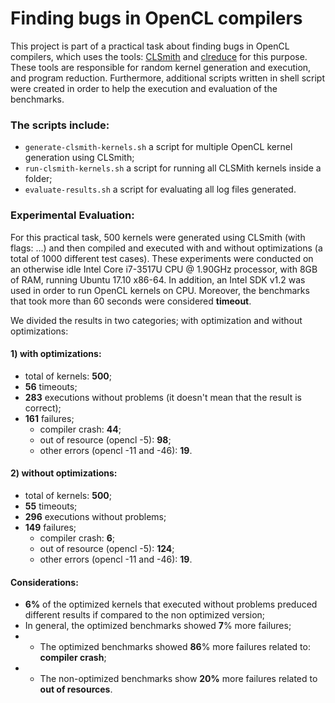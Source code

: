 # Finding bugs in OpenCL compilers

This project is part of a practical task about finding bugs in OpenCL compilers, which uses the tools: [CLSmith](https://github.com/ChrisLidbury/CLSmith) and [clreduce](https://github.com/mpflanzer/clreduce) for this purpose. These tools are responsible for random kernel generation and execution, and program reduction. Furthermore, additional scripts written in shell script were created in order to help the execution and evaluation of the benchmarks.

### The scripts include:

* `generate-clsmith-kernels.sh` a script for multiple OpenCL kernel generation using CLSmith;
* `run-clsmith-kernels.sh` a script for running all CLSMith kernels inside a folder;
* `evaluate-results.sh` a script for evaluating all log files generated.

### Experimental Evaluation:

For this practical task, 500 kernels were generated using CLSmith (with flags: ...) and then compiled and executed with and without optimizations (a total of 1000 different test cases). These experiments were conducted on an otherwise idle Intel Core i7-3517U CPU @ 1.90GHz processor, with 8GB of RAM, running Ubuntu 17.10 x86-64. In addition, an Intel SDK v1.2 was used in order to run OpenCL kernels on CPU. Moreover, the benchmarks that took more than 60 seconds were considered **timeout**.

We divided the results in two categories; with optimization and without optimizations:

#### 1) with optimizations:

* total of kernels: **500**;
* **56** timeouts;
* **283** executions without problems (it doesn't mean that the result is correct);
* **161** failures;
  * compiler crash: **44**;
  * out of resource (opencl -5): **98**;
  * other errors (opencl -11 and -46): **19**.

#### 2) without optimizations:

* total of kernels: **500**;
* **55** timeouts;
* **296** executions without problems;
* **149** failures;
  * compiler crash: **6**;
  * out of resource (opencl -5): **124**;
  * other errors (opencl -11 and -46): **19**.

#### Considerations:

* **6%** of the optimized kernels that executed without problems preduced different results if compared to the non optimized version;
* In general, the optimized benchmarks showed **7**% more failures;
* * The optimized benchmarks showed **86**% more failures related to: **compiler crash**;
* * The non-optimized benchmarks show **20%** more failures related to **out of resources**.




